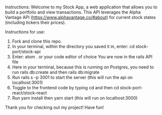 Instructions: Welcome to my Stock App, a web application that allows you to build a portfolio and view transactions. This API leverages the Alpha Vantage API (https://www.alphavantage.co/#about) for current stock states (including tickers their prices). 

Instructions for use:

1. Fork and clone this repo.
2. In your terminal, within the directory you saved it in, enter: cd stock-port/stock-api
3. Enter: atom . or your code editor of choice
You are now in the rails API file
4. Here in your terminal, because this is running on Postgres, you need to run rails db:create and then rails db:migrate
5. Run rails s -p 3001 to start the server (this will run the api on localhost:3001)
6. Toggle to the frontend code by typing cd  and then cd stock-port-react/stock-react
7. Run yarn install then yarn start (this will run on localhost:3000) 

Thank you for checking out my project! Have fun!
